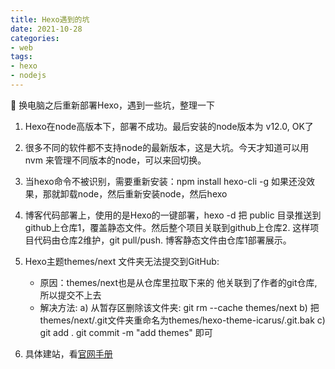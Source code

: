 ```yaml
---
title: Hexo遇到的坑
date: 2021-10-28
categories:
- web
tags:
- hexo
- nodejs
---
```


🍗 换电脑之后重新部署Hexo，遇到一些坑，整理一下

<!--more-->

1. Hexo在node高版本下，部署不成功。最后安装的node版本为 v12.0, OK了

2. 很多不同的软件都不支持node的最新版本，这是大坑。今天才知道可以用 nvm 来管理不同版本的node，可以来回切换。

3. 当hexo命令不被识别，需要重新安装：npm install hexo-cli -g
如果还没效果，那就卸载node，然后重新安装node，然后hexo

4. 博客代码部署上，使用的是Hexo的一键部署，hexo -d 把 public 目录推送到github上仓库1，覆盖静态文件。然后整个项目关联到github上仓库2.
这样项目代码由仓库2维护，git pull/push. 博客静态文件由仓库1部署展示。

5. Hexo主题themes/next 文件夹无法提交到GitHub:
    - 原因：themes/next也是从仓库里拉取下来的 他关联到了作者的git仓库, 所以提交不上去
    - 解决方法:
    a) 从暂存区删除该文件夹: git rm --cache themes/next
    b) 把 themes/next/.git文件夹重命名为themes/hexo-theme-icarus/.git.bak
    c) git add .   git commit -m "add themes" 即可

6. 具体建站，看[官网手册](https://hexo.io/zh-cn/docs/)

